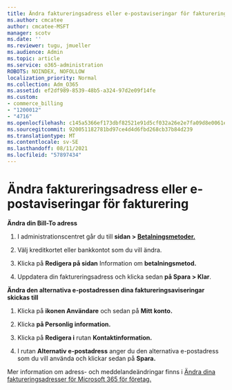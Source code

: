 ```yaml
---
title: Ändra faktureringsadress eller e-postaviseringar för fakturering
ms.author: cmcatee
author: cmcatee-MSFT
manager: scotv
ms.date: ''
ms.reviewer: tugu, jmueller
ms.audience: Admin
ms.topic: article
ms.service: o365-administration
ROBOTS: NOINDEX, NOFOLLOW
localization_priority: Normal
ms.collection: Adm_O365
ms.assetid: ef2df989-8539-48b5-a324-97d2e09f14fe
ms.custom:
- commerce_billing
- "1200012"
- "4716"
ms.openlocfilehash: c145a5366ef173dbf82521e91d5cf032a26e2e7fa09d8e0061ec03887a2a3124
ms.sourcegitcommit: 920051182781bd97ce4d4d6fbd268cb37b84d239
ms.translationtype: MT
ms.contentlocale: sv-SE
ms.lasthandoff: 08/11/2021
ms.locfileid: "57897434"
---
```

# <a name="change-billing-address-or-billing-email-notifications"></a>Ändra faktureringsadress eller e-postaviseringar för fakturering

**Ändra din Bill-To adress**

1. I administrationscentret går du till **sidan > [Betalningsmetoder.](https://go.microsoft.com/fwlink/p/?linkid=2018806)**

2. Välj kreditkortet eller bankkontot som du vill ändra.

3. Klicka på **Redigera på sidan** Information om **betalningsmetod.**

4. Uppdatera din faktureringsadress och klicka sedan **på Spara > Klar**.

**Ändra den alternativa e-postadressen dina faktureringsaviseringar skickas till** 

1. Klicka på **ikonen Användare** och sedan på **Mitt konto.**

2. Klicka **på Personlig information.**

3. Klicka på **Redigera i** rutan **Kontaktinformation.**

4. I rutan **Alternativ e-postadress** anger du den alternativa e-postadress som du vill använda och klickar sedan på **Spara.**

Mer information om adress- och meddelandeändringar finns i [Ändra dina faktureringsadresser för Microsoft 365 för företag.](https://docs.microsoft.com/microsoft-365/commerce/billing-and-payments/change-your-billing-addresses)

